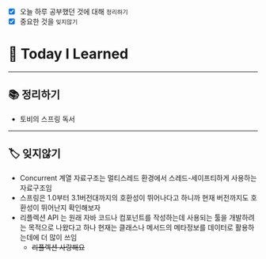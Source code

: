 - [x]  오늘 하루 공부했던 것에 대해 `정리하기`
- [x]  중요한 것을 `잊지않기`

# 🚩 Today I Learned

---

## 📚 정리하기

- 토비의 스프링 독서

---

## 🏷 잊지않기

- Concurrent 계열 자료구조는 멀티스레드 환경에서 스레드-세이프티하게 사용하는 자료구조임
- 스프링은 1.0부터 3.1버전대까지의 호환성이 뛰어나다고 하니까 현재 버전까지도 호환성이 뛰어난지 확인해보자
- 리플렉션 API 는 원래 자바 코드나 컴포넌트를 작성하는데 사용되는 툴을 개발하려는 목적으로 나왔다고 하나 현재는 클래스나 메서드의 메타정보를 데이터로 활용하는데에 더 많이 쓰임
    - ~~리플렉션 사랑해요~~